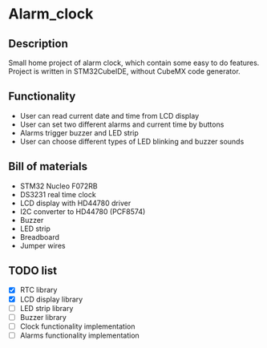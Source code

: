 # Alarm_clock

## Description
Small home project of alarm clock, which contain some easy to do features. Project is written in STM32CubeIDE, without CubeMX code generator. 

## Functionality
- User can read current date and time from LCD display
- User can set two different alarms and current time by buttons
- Alarms trigger buzzer and LED strip
- User can choose different types of LED blinking and buzzer sounds

## Bill of materials
- STM32 Nucleo F072RB
- DS3231 real time clock
- LCD display with HD44780 driver
- I2C converter to HD44780 (PCF8574)
- Buzzer
- LED strip
- Breadboard
- Jumper wires

## TODO list
- [x] RTC library
- [x] LCD display library
- [ ] LED strip  library
- [ ] Buzzer library
- [ ] Clock functionality implementation
- [ ] Alarms functionality implementation
